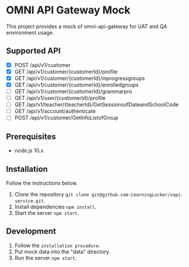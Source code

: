 # OMNI API Gateway Mock

This project provides a mock of omni-api-gateway for UAT and QA environment usage.

## Supported API

- [X] POST /api/v1/customer
- [X] GET /api/v1/customer/{customerId}/profile
- [X] GET /api/v1/customer/{customerId}/inprogressgroups
- [X] GET /api/v1/customer/{customerId}/enrolledgroups
- [ ] GET /api/v1/customer/{customerId}/grammarpro
- [ ] GET /api/v1/user/{customerId}/profile
- [ ] GET /api/v1/teacher/{teacherId}/GetSessionsofDateandSchoolCode
- [ ] GET /api/v1/account/authenticate
- [ ] POST /api/v1/customer/GetInfoListofGroup

## Prerequisites

- node.js 10.x

## Installation

Follow the instructions below.

1. Clone the repository `git clone git@github.com:LearningLocker/xapi-service.git`.
2. Install dependencies `npm install`.
3. Start the server `npm start`.

## Development

1. Follow the `installation procedure`.
2. Put mock data into the "data" directory.
3. Run the server `npm start`.
